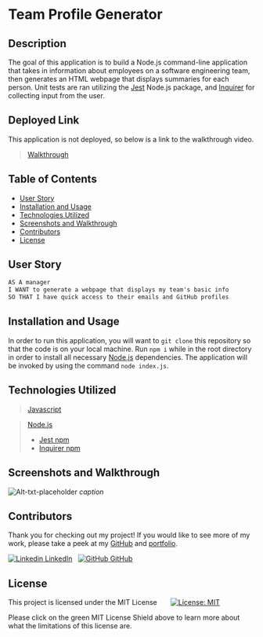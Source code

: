 
# Team Profile Generator

## Description

The goal of this application is to build a Node.js command-line application that takes in information about employees on a software engineering team, then generates an HTML webpage that displays summaries for each person. Unit tests are ran utilizing the [Jest](https://www.npmjs.com/package/jest) Node.js package, and [Inquirer](https://www.npmjs.com/package/inquirer) for collecting input from the user.


## Deployed Link

This application is not deployed, so below is a link to the walkthrough video.
> [Walkthrough](#screenshots-and-walkthrough)


## Table of Contents

- [User Story](#user-story)
- [Installation and Usage](#installation-and-usage)
- [Technologies Utilized](#technologies-utilized)
- [Screenshots and Walkthrough](#screenshots-and-walkthrough)
- [Contributors](#contributors)
- [License](#license)


## User Story

```md
AS A manager
I WANT to generate a webpage that displays my team's basic info
SO THAT I have quick access to their emails and GitHub profiles
```


## Installation and Usage

In order to run this application, you will want to `git clone` this repository so that the code is on your local machine. Run `npm i` while in the root directory in order to install all necessary [Node.js](https://nodejs.org/en/) dependencies. The application will be invoked by using the command `node index.js`.


## Technologies Utilized

> [Javascript](https://www.javascript.com/)

> [Node.js](https://nodejs.org/en/)
> - [Jest npm](https://www.npmjs.com/package/jest)
> - [Inquirer npm](https://www.npmjs.com/package/inquirer)


## Screenshots and Walkthrough

![Alt-txt-placeholder](path-placeholder)
*caption*
</br>

## Contributors

Thank you for checking out my project! If you would like to see more of my work, please take a peek at my [GitHub](https://github.com/anitachengalva/) and [portfolio](http://anitachengalva.github.io/portfolio).

[![Linkedin](https://i.stack.imgur.com/gVE0j.png) LinkedIn](https://www.linkedin.com/anitachengalva)
&nbsp;
[![GitHub](https://i.stack.imgur.com/tskMh.png) GitHub](https://github.com/anitachengalva)


## License

This project is licensed under the MIT License &nbsp; &nbsp; &nbsp; [![License: MIT](https://img.shields.io/badge/License-MIT-green.svg)](https://choosealicense.com/licenses/mit/)

Please click on the green MIT License Shield above to learn more about what the limitations of this license are.